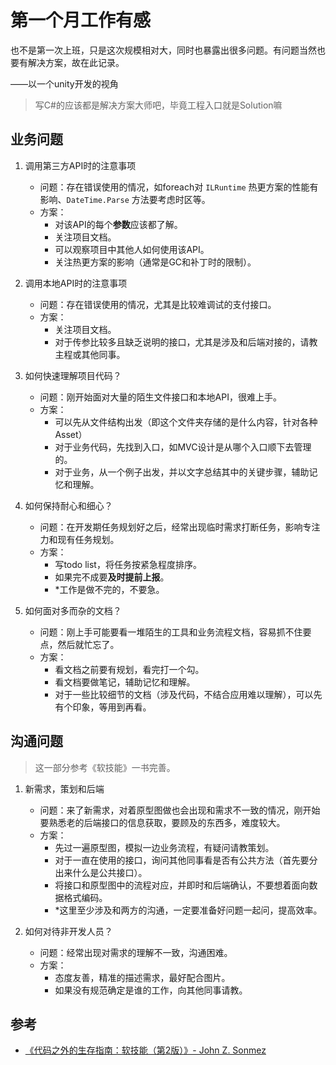 # 第一个月工作有感

也不是第一次上班，只是这次规模相对大，同时也暴露出很多问题。有问题当然也要有解决方案，故在此记录。

——以一个unity开发的视角

> 写C#的应该都是解决方案大师吧，毕竟工程入口就是Solution嘛

## 业务问题

1. 调用第三方API时的注意事项
    - 问题：存在错误使用的情况，如foreach对 `ILRuntime` 热更方案的性能有影响、`DateTime.Parse` 方法要考虑时区等。
    - 方案：
        - 对该API的每个**参数**应该都了解。
        - 关注项目文档。
        - 可以观察项目中其他人如何使用该API。
        - 关注热更方案的影响（通常是GC和补丁时的限制）。

2. 调用本地API时的注意事项
    - 问题：存在错误使用的情况，尤其是比较难调试的支付接口。
    - 方案：
        - 关注项目文档。
        - 对于传参比较多且缺乏说明的接口，尤其是涉及和后端对接的，请教主程或其他同事。

3. 如何快速理解项目代码？
    - 问题：刚开始面对大量的陌生文件接口和本地API，很难上手。
    - 方案：
        - 可以先从文件结构出发（即这个文件夹存储的是什么内容，针对各种Asset）
        - 对于业务代码，先找到入口，如MVC设计是从哪个入口顺下去管理的。
        - 对于业务，从一个例子出发，并以文字总结其中的关键步骤，辅助记忆和理解。

4. 如何保持耐心和细心？
    - 问题：在开发期任务规划好之后，经常出现临时需求打断任务，影响专注力和现有任务规划。
    - 方案：
        - 写todo list，将任务按紧急程度排序。
        - 如果完不成要**及时提前上报**。
        - *工作是做不完的，不要急。

5. 如何面对多而杂的文档？
    - 问题：刚上手可能要看一堆陌生的工具和业务流程文档，容易抓不住要点，然后就忙忘了。
    - 方案：
        - 看文档之前要有规划，看完打一个勾。
        - 看文档要做笔记，辅助记忆和理解。
        - 对于一些比较细节的文档（涉及代码，不结合应用难以理解），可以先有个印象，等用到再看。

## 沟通问题

> 这一部分参考《软技能》一书完善。

1. 新需求，策划和后端
    - 问题：来了新需求，对着原型图做也会出现和需求不一致的情况，刚开始要熟悉老的后端接口的信息获取，要顾及的东西多，难度较大。
    - 方案：
        - 先过一遍原型图，模拟一边业务流程，有疑问请教策划。
        - 对于一直在使用的接口，询问其他同事看是否有公共方法（首先要分出来什么是公共接口）。
        - 将接口和原型图中的流程对应，并即时和后端确认，不要想着面向数据格式编码。
        - *这里至少涉及和两方的沟通，一定要准备好问题一起问，提高效率。

2. 如何对待非开发人员？
    - 问题：经常出现对需求的理解不一致，沟通困难。
    - 方案：
        - 态度友善，精准的描述需求，最好配合图片。
        - 如果没有规范确定是谁的工作，向其他同事请教。

## 参考
- [《代码之外的生存指南：软技能（第2版）》- John Z. Sonmez](https://book.douban.com/subject/36044253/)